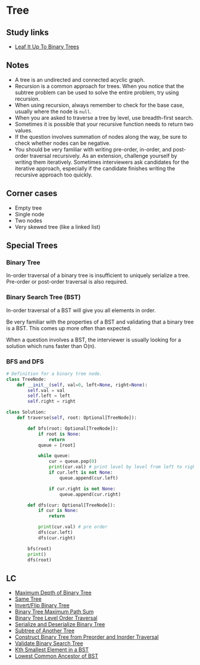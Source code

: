 # Tree

## Study links[​](#study-links "Direct link to heading")

- [Leaf It Up To Binary Trees](https://medium.com/basecs/leaf-it-up-to-binary-trees-11001aaf746d)

## Notes

- A tree is an undirected and connected acyclic graph.
- Recursion is a common approach for trees. When you notice that the subtree problem can be used to solve the entire problem, try using recursion.
- When using recursion, always remember to check for the base case, usually where the node is `null`.
- When you are asked to traverse a tree by level, use breadth-first search.
- Sometimes it is possible that your recursive function needs to return two values.
- If the question involves summation of nodes along the way, be sure to check whether nodes can be negative.
- You should be very familiar with writing pre-order, in-order, and post-order traversal recursively. As an extension, challenge yourself by writing them iteratively. Sometimes interviewers ask candidates for the iterative approach, especially if the candidate finishes writing the recursive approach too quickly.

## Corner cases

- Empty tree
- Single node
- Two nodes
- Very skewed tree (like a linked list)

## Special Trees

### Binary Tree

In-order traversal of a binary tree is insufficient to uniquely serialize a tree. Pre-order or post-order traversal is also required.

### Binary Search Tree (BST)

In-order traversal of a BST will give you all elements in order.

Be very familiar with the properties of a BST and validating that a binary tree is a BST. This comes up more often than expected.

When a question involves a BST, the interviewer is usually looking for a solution which runs faster than O(n).

### BFS and DFS

```python
# Definition for a binary tree node.
class TreeNode:
    def __init__(self, val=0, left=None, right=None):
        self.val = val
        self.left = left
        self.right = right

class Solution:
    def traverse(self, root: Optional[TreeNode]):

        def bfs(root: Optional[TreeNode]):
            if root is None:
                return
            queue = [root]

            while queue:
                cur = queue.pop(0)
                print(cur.val) # print level by level from left to right
                if cur.left is not None:
                    queue.append(cur.left)

                if cur.right is not None:
                    queue.append(cur.right)

        def dfs(cur: Optional[TreeNode]):
            if cur is None:
                return

            print(cur.val) # pre order
            dfs(cur.left)
            dfs(cur.right)

        bfs(root)
        print()
        dfs(root)
```

## LC

- [Maximum Depth of Binary Tree](https://leetcode.com/problems/maximum-depth-of-binary-tree/)
- [Same Tree](https://leetcode.com/problems/same-tree/)
- [Invert/Flip Binary Tree](https://leetcode.com/problems/invert-binary-tree/)
- [Binary Tree Maximum Path Sum](https://leetcode.com/problems/binary-tree-maximum-path-sum/)
- [Binary Tree Level Order Traversal](https://leetcode.com/problems/binary-tree-level-order-traversal/)
- [Serialize and Deserialize Binary Tree](https://leetcode.com/problems/serialize-and-deserialize-binary-tree/)
- [Subtree of Another Tree](https://leetcode.com/problems/subtree-of-another-tree/)
- [Construct Binary Tree from Preorder and Inorder Traversal](https://leetcode.com/problems/construct-binary-tree-from-preorder-and-inorder-traversal/)
- [Validate Binary Search Tree](https://leetcode.com/problems/validate-binary-search-tree/)
- [Kth Smallest Element in a BST](https://leetcode.com/problems/kth-smallest-element-in-a-bst/)
- [Lowest Common Ancestor of BST](https://leetcode.com/problems/lowest-common-ancestor-of-a-binary-search-tree/)
